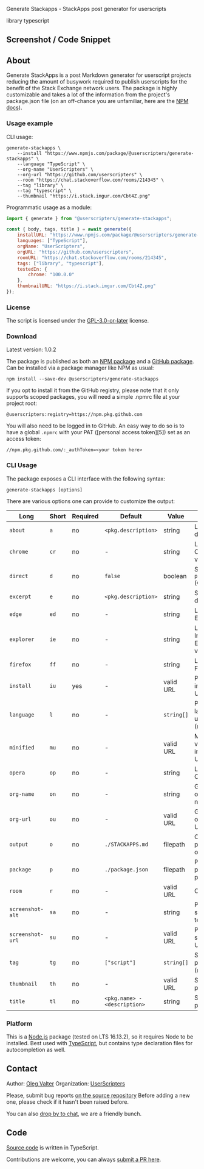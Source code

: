 Generate Stackapps - StackApps post generator for userscripts

library typescript

<!-- thumbnail: https://i.stack.imgur.com/Cbt4Z.png -->
<!-- version: 1.0.2 -->
<!-- tag: library -->
<!-- excerpt: Tired of writing Stack Apps posts by hand? With Generate StackApps you can focus on what's really important — userscripts and delegate the busywork to automation. -->

## Screenshot / Code Snippet

## About

Generate StackApps is a post Markdown generator for userscript projects reducing the amount of busywork required to publish userscripts for the benefit of the Stack Exchange network users. The package is highly customizable and takes a lot of the information from the project's package.json file (on an off-chance you are unfamiliar, here are the [NPM docs](https://docs.npmjs.com/creating-a-package-json-file)).

### Usage example

CLI usage:

```shell
generate-stackapps \
    --install "https://www.npmjs.com/package/@userscripters/generate-stackapps" \
    --language "TypeScript" \
    --org-name "UserScripters" \
    --org-url "https://github.com/userscripters" \
    --room "https://chat.stackoverflow.com/rooms/214345" \
    --tag "library" \
    --tag "typescript" \
    --thumbnail "https://i.stack.imgur.com/Cbt4Z.png"
```

Programmatic usage as a module:

```javascript
import { generate } from "@userscripters/generate-stackapps";

const { body, tags, title } = await generate({
    installURL: "https://www.npmjs.com/package/@userscripters/generate-stackapps",
    languages: ["TypeScript"],
    orgName: "UserScripters",
    orgURL: "https://github.com/userscripters",
    roomURL: "https://chat.stackoverflow.com/rooms/214345",
    tags: ["library", "typescript"],
    testedIn: {
        chrome: "100.0.0"
    },
    thumbnailURL: "https://i.stack.imgur.com/Cbt4Z.png"
});
```

### License

The script is licensed under the [GPL-3.0-or-later](https://spdx.org/licenses/GPL-3.0-or-later) license.

### Download

Latest version: 1.0.2

The package is published as both an [NPM package](https://www.npmjs.com/package/@userscripters/generate-stackapps) and a [GitHub package](https://github.com/userscripters/generate-stackapps/packages/1408794). Can be installed via a package manager like NPM as usual:

```shell
npm install --save-dev @userscripters/generate-stackapps
```

If you opt to install it from the GitHub registry, please note that it only supports scoped packages, you will need a simple .npmrc file at your project root:

```npmrc
@userscripters:registry=https://npm.pkg.github.com
```

You will also need to be logged in to GitHub. An easy way to do so is to have a global `.npmrc` with your PAT ([personal access token][5]) set as an access token:

```npmrc
//npm.pkg.github.com/:_authToken=<your token here>
```

### CLI Usage

The package exposes a CLI interface with the following syntax:

```
generate-stackapps [options]
```

There are various options one can provide to customize the output:

| Long             | Short | Required | Default                      | Value      | Description                                |
| ---------------- | ----- | -------- | ---------------------------- | ---------- | ------------------------------------------ |
| `about`          | `a`   | no       | `<pkg.description>`          | string     | Long project description                   |
| `chrome`         | `cr`  | no       | -                            | string     | Last tested Chrome version                 |
| `direct`         | `d`   | no       | `false`                      | boolean    | Send output to `process.stdout` (CLI-only) |
| `excerpt`        | `e`   | no       | `<pkg.description>`          | string     | Short project description                  |
| `edge`           | `ed`  | no       | -                            | string     | Last tested Edge version                   |
| `explorer`       | `ie`  | no       | -                            | string     | Last tested Internet Explorer version      |
| `firefox`        | `ff`  | no       | -                            | string     | Last tested Firefox version                |
| `install`        | `iu`  | yes      | -                            | valid URL  | Project installation URL                   |
| `language`       | `l`   | no       | -                            | `string[]` | Programming languages used (repeatable)    |
| `minified`       | `mu`  | no       | -                            | valid URL  | Minified version installation URL          |
| `opera`          | `op`  | no       | -                            | string     | Last tested Opera version                  |
| `org-name`       | `on`  | no       | -                            | string     | GitHub organization name                   |
| `org-url`        | `ou`  | no       | -                            | valid URL  | GitHub organization URL                    |
| `output`         | `o`   | no       | `./STACKAPPS.md`             | filepath   | Output file path (CLI-only)                |
| `package`        | `p`   | no       | `./package.json`             | filepath   | Path to project's package.json             |
| `room`           | `r`   | no       | -                            | valid URL  | Chat room URL                              |
| `screenshot-alt` | `sa`  | no       | -                            | string     | Project screenshot alt text                |
| `screenshot-url` | `su`  | no       | -                            | valid URL  | Project screenshot URL                     |
| `tag`            | `tg`  | no       | `["script"]`                 | `string[]` | StackApps post tag (repeatable)            |
| `thumbnail`      | `th`  | no       | -                            | valid URL  | StackApps post thumbnail                   |
| `title`          | `tl`  | no       | `<pkg.name> - <description>` | string     | StackApps post title                       |

### Platform

This is a [Node.js](https://nodejs.org/en/) package (tested on LTS 16.13.2), so it requires Node to be installed.
Best used with [TypeScript](https://www.typescriptlang.org/download), but contains type declaration files for autocompletion as well.

## Contact

Author: [Oleg Valter](https://stackoverflow.com/users/11407695)
Organization: [UserScripters](https://github.com/userscripters)

Please, submit bug reports [on the source repository](https://github.com/userscripters/generate-stackapps/issues)
Before adding a new one, please check if it hasn't been raised before.

You can also [drop by to chat](https://chat.stackoverflow.com/rooms/214345), we are a friendly bunch.

## Code

[Source code](https://github.com/userscripters/generate-stackapps/blob/master/src/index.ts) is written in TypeScript.

Contributions are welcome, you can always [submit a PR here](https://github.com/userscripters/generate-stackapps/pulls).
